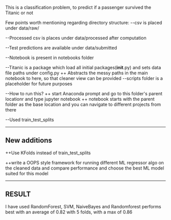 This is a classification problem, to predict if a passenger survived the Titanic or not

Few points worth mentioning regarding directory structure:
--csv is placed under data/raw/

--Processed csv is places under data/processed after computation

--Test predictions are available under data/submitted

--Notebook is present in notebooks folder

--Titanic is a package which load all initial packages(__init__.py) and sets data file paths under config.py
  ++ Abstracts the messy paths in the main notebook to here, so that cleaner view can be provided
--scripts folder is a placeholder for future purposes

--How to run this?
  ++ start Anaconda prompt and go to this folder's parent locationr and type jupyter notebook
  ++ notebook starts with the parent folder as the base location and you can navigate to different projects from there

--Used train_test_splits 

---------------------------------------------------
New additions
--------------------------------------------------
++Use KFolds instead of train_test_splits 

++write a OOPS style framework for running different ML regressor algo on the cleaned data and compare performance and choose the best ML model suited for this model

-------------------------------------------------- 
RESULT
--------------------------------------------------
I have used RandomForest, SVM, NaiveBayes and Randomforest performs best with an average of 0.82 with 5 folds, with a max of 0.86


